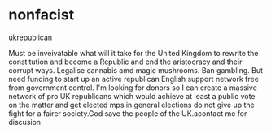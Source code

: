 # nonfacist
ukrepublican

Must be inveivatable what will it take for the United Kingdom to rewrite the constitution and become a Republic and end the aristocracy and their corrupt ways. Legalise cannabis amd magic mushrooms. Ban gambling. But need funding to start up an active republican English support network free from government control. I'm looking for donors so I can create a massive network of pro UK republicans which would achieve at least a public vote on the matter and get elected mps in general elections do not give up the fight for a fairer society.God save the people of the UK.acontact me for discusion

